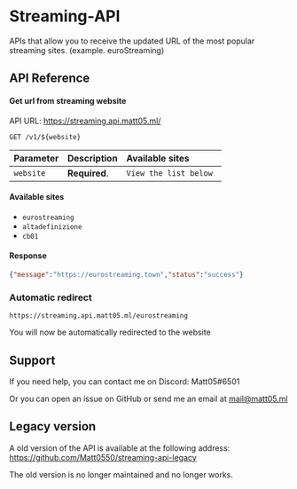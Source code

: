 # Streaming-API

APIs that allow you to receive the updated URL of the most popular streaming sites. (example. euroStreaming)

## API Reference

#### Get url from streaming website
API URL: https://streaming.api.matt05.ml/
```http
GET /v1/${website}
```

| Parameter | Description   | Available sites                  |
| :-------- | :------------ | :------------------------------- |
| `website` | **Required**. | `View the list below `          |

#### Available sites
- `eurostreaming`
- `altadefinizione`
- `cb01`

#### Response
```json
{"message":"https://eurostreaming.town","status":"success"}
```
### Automatic redirect

```
https://streaming.api.matt05.ml/eurostreaming
```
You will now be automatically redirected to the website

## Support
If you need help, you can contact me on Discord: Matt05#6501

Or you can open an issue on GitHub or send me an email at mail@matt05.ml

## Legacy version
A old version of the API is available at the following address: https://github.com/Matt0550/streaming-api-legacy

The old version is no longer maintained and no longer works.

